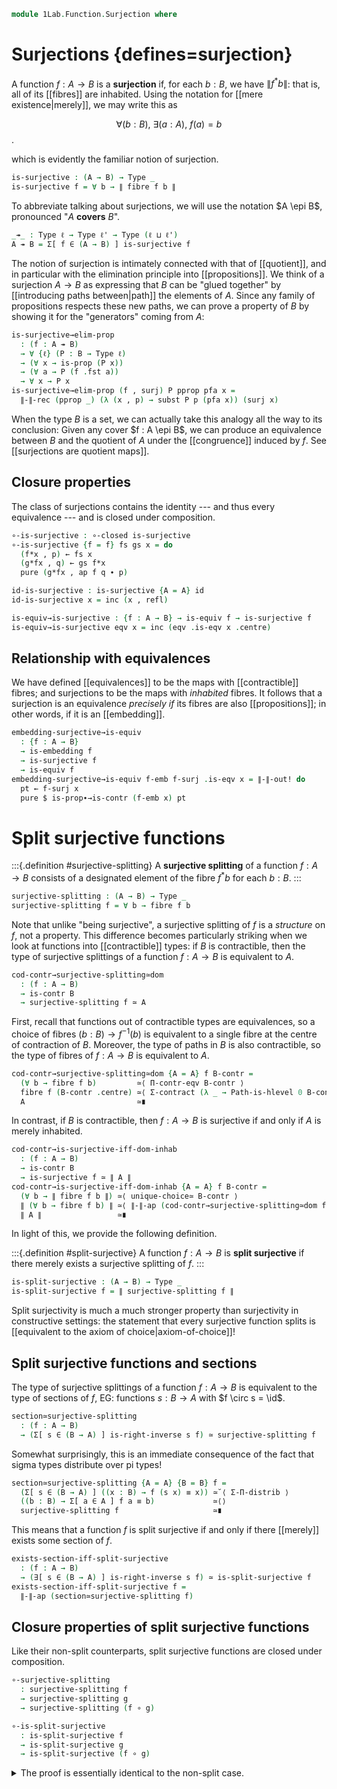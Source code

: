 <!--
```agda
open import 1Lab.Function.Embedding
open import 1Lab.Reflection.HLevel
open import 1Lab.HLevel.Closure
open import 1Lab.Truncation
open import 1Lab.HLevel.Closure
open import 1Lab.Type.Sigma
open import 1Lab.Inductive
open import 1Lab.Type.Pi
open import 1Lab.HLevel
open import 1Lab.Equiv
open import 1Lab.Path
open import 1Lab.Type

open import Meta.Idiom
open import Meta.Bind
```
-->

```agda
module 1Lab.Function.Surjection where
```

<!--
```agda
private variable
  ℓ ℓ' ℓ'' : Level
  A B C : Type ℓ
  P Q : A → Type ℓ'
  f g : A → B
```
-->

# Surjections {defines=surjection}

A function $f : A \to B$ is a **surjection** if, for each $b : B$, we
have $\| f^*b \|$: that is, all of its [[fibres]] are inhabited. Using
the notation for [[mere existence|merely]], we may write this as

$$
\forall (b : B),\ \exists (a : A),\ f(a) = b
$$.

which is evidently the familiar notion of surjection.

```agda
is-surjective : (A → B) → Type _
is-surjective f = ∀ b → ∥ fibre f b ∥
```

To abbreviate talking about surjections, we will use the notation $A
\epi B$, pronounced "$A$ **covers** $B$".

```agda
_↠_ : Type ℓ → Type ℓ' → Type (ℓ ⊔ ℓ')
A ↠ B = Σ[ f ∈ (A → B) ] is-surjective f
```

The notion of surjection is intimately connected with that of
[[quotient]], and in particular with the elimination principle into
[[propositions]]. We think of a surjection $A \to B$ as expressing that $B$
can be "glued together" by [[introducing paths between|path]] the
elements of $A$. Since any family of propositions respects these new
paths, we can prove a property of $B$ by showing it for the "generators"
coming from $A$:

```agda
is-surjective→elim-prop
  : (f : A ↠ B)
  → ∀ {ℓ} (P : B → Type ℓ)
  → (∀ x → is-prop (P x))
  → (∀ a → P (f .fst a))
  → ∀ x → P x
is-surjective→elim-prop (f , surj) P pprop pfa x =
  ∥-∥-rec (pprop _) (λ (x , p) → subst P p (pfa x)) (surj x)
```

When the type $B$ is a set, we can actually take this analogy all the
way to its conclusion: Given any cover $f : A \epi B$, we can produce an
equivalence between $B$ and the quotient of $A$ under the [[congruence]]
induced by $f$. See [[surjections are quotient maps]].

## Closure properties

The class of surjections contains the identity --- and thus every
equivalence --- and is closed under composition.

```agda
∘-is-surjective : ∘-closed is-surjective
∘-is-surjective {f = f} fs gs x = do
  (f*x , p) ← fs x
  (g*fx , q) ← gs f*x
  pure (g*fx , ap f q ∙ p)

id-is-surjective : is-surjective {A = A} id
id-is-surjective x = inc (x , refl)

is-equiv→is-surjective : {f : A → B} → is-equiv f → is-surjective f
is-equiv→is-surjective eqv x = inc (eqv .is-eqv x .centre)
```

<!--
```agda
Equiv→Cover : A ≃ B → A ↠ B
Equiv→Cover f = f .fst , is-equiv→is-surjective (f .snd)
```
-->

## Relationship with equivalences

We have defined [[equivalences]] to be the maps with [[contractible]]
fibres; and surjections to be the maps with _inhabited_ fibres. It
follows that a surjection is an equivalence _precisely if_ its fibres
are also [[propositions]]; in other words, if it is an [[embedding]].

```agda
embedding-surjective→is-equiv
  : {f : A → B}
  → is-embedding f
  → is-surjective f
  → is-equiv f
embedding-surjective→is-equiv f-emb f-surj .is-eqv x = ∥-∥-out! do
  pt ← f-surj x
  pure $ is-prop∙→is-contr (f-emb x) pt
```

<!--
```agda
injective-surjective→is-equiv
  : {f : A → B}
  → is-set B
  → injective f
  → is-surjective f
  → is-equiv f
injective-surjective→is-equiv b-set f-inj =
  embedding-surjective→is-equiv (injective→is-embedding b-set _ f-inj)

injective-surjective→is-equiv!
  : {f : A → B} ⦃ b-set : H-Level B 2 ⦄
  → injective f
  → is-surjective f
  → is-equiv f
injective-surjective→is-equiv! =
  injective-surjective→is-equiv (hlevel 2)
```
-->
# Split surjective functions

:::{.definition #surjective-splitting}
A **surjective splitting** of a function $f : A \to B$ consists of a designated
element of the fibre $f^*b$ for each $b : B$.
:::

```agda
surjective-splitting : (A → B) → Type _
surjective-splitting f = ∀ b → fibre f b
```

Note that unlike "being surjective", a surjective splitting of $f$ is a *structure*
on $f$, not a property. This difference becomes particularly striking when we
look at functions into [[contractible]] types: if $B$ is contractible,
then the type of surjective splittings of a function $f : A \to B$ is equivalent to $A$.

```agda
cod-contr→surjective-splitting≃dom
  : (f : A → B)
  → is-contr B
  → surjective-splitting f ≃ A
```

First, recall that functions out of contractible types are equivalences, so
a choice of fibres $(b : B) \to f^{-1}(b)$ is equivalent to a single fibre
at the centre of contraction of $B$. Moreover, the type of paths in $B$ is
also contractible, so the type of fibres of $f : A \to B$ is equivalent to $A$.

```agda
cod-contr→surjective-splitting≃dom {A = A} f B-contr =
  (∀ b → fibre f b)         ≃⟨ Π-contr-eqv B-contr ⟩
  fibre f (B-contr .centre) ≃⟨ Σ-contract (λ _ → Path-is-hlevel 0 B-contr) ⟩
  A                         ≃∎
```

In contrast, if $B$ is contractible, then $f : A \to B$ is surjective if and only
if $A$ is merely inhabited.

```agda
cod-contr→is-surjective-iff-dom-inhab
  : (f : A → B)
  → is-contr B
  → is-surjective f ≃ ∥ A ∥
cod-contr→is-surjective-iff-dom-inhab {A = A} f B-contr =
  (∀ b → ∥ fibre f b ∥) ≃⟨ unique-choice≃ B-contr ⟩
  ∥ (∀ b → fibre f b) ∥ ≃⟨ ∥-∥-ap (cod-contr→surjective-splitting≃dom f B-contr) ⟩
  ∥ A ∥                 ≃∎
```

In light of this, we provide the following definition.

:::{.definition #split-surjective}
A function $f : A \to B$ is **split surjective** if there merely exists a
surjective splitting of $f$.
:::

```agda
is-split-surjective : (A → B) → Type _
is-split-surjective f = ∥ surjective-splitting f ∥
```

Split surjectivity is much a much stronger property than surjectivity in constructive
settings: the statement that every surjective function splits is
[[equivalent to the axiom of choice|axiom-of-choice]]!

## Split surjective functions and sections

The type of surjective splittings of a function $f : A \to B$ is equivalent
to the type of sections of $f$, EG: functions $s : B \to A$ with $f \circ s = \id$.

```agda
section≃surjective-splitting
  : (f : A → B)
  → (Σ[ s ∈ (B → A) ] is-right-inverse s f) ≃ surjective-splitting f
```

Somewhat surprisingly, this is an immediate consequence of the fact that
sigma types distribute over pi types!

```agda
section≃surjective-splitting {A = A} {B = B} f =
  (Σ[ s ∈ (B → A) ] ((x : B) → f (s x) ≡ x)) ≃˘⟨ Σ-Π-distrib ⟩
  ((b : B) → Σ[ a ∈ A ] f a ≡ b)             ≃⟨⟩
  surjective-splitting f                     ≃∎
```

This means that a function $f$ is split surjective if and only if there
[[merely]] exists some section of $f$.

```agda
exists-section-iff-split-surjective
  : (f : A → B)
  → (∃[ s ∈ (B → A) ] is-right-inverse s f) ≃ is-split-surjective f
exists-section-iff-split-surjective f =
  ∥-∥-ap (section≃surjective-splitting f)
```

## Closure properties of split surjective functions

Like their non-split counterparts, split surjective functions are closed under composition.

```agda
∘-surjective-splitting
  : surjective-splitting f
  → surjective-splitting g
  → surjective-splitting (f ∘ g)

∘-is-split-surjective
  : is-split-surjective f
  → is-split-surjective g
  → is-split-surjective (f ∘ g)
```

<details>
<summary> The proof is essentially identical to the non-split case.
</summary>
```agda
∘-surjective-splitting {f = f} f-split g-split c =
  let (f*c , p) = f-split c
      (g*f*c , q) = g-split f*c
  in g*f*c , ap f q ∙ p

∘-is-split-surjective fs gs = ⦇ ∘-surjective-splitting fs gs ⦈

```
</details>

Every equivalence can be equipped with a surjective splitting, and
is thus split surjective.

```agda
is-equiv→surjective-splitting
  : is-equiv f
  → surjective-splitting f

is-equiv→is-split-surjective
  : is-equiv f
  → is-split-surjective f
```

This follows immediately from the definition of equivalences: if the
type of fibres is contractible, then we can pluck the fibre we need
out of the centre of contraction!

```agda
is-equiv→surjective-splitting f-equiv b =
  f-equiv .is-eqv b .centre

is-equiv→is-split-surjective f-equiv =
  pure (is-equiv→surjective-splitting f-equiv)
```

Split surjective functions also satisfy left two-out-of-three.

```agda
surjective-splitting-cancelr
  : surjective-splitting (f ∘ g)
  → surjective-splitting f

is-split-surjective-cancelr
  : is-split-surjective (f ∘ g)
  → is-split-surjective f
```

<details>
<summary>These proofs are also essentially identical to the non-split versions.
</summary>
```agda
surjective-splitting-cancelr {g = g} fg-split c =
  let (fg*c , p) = fg-split c
  in g fg*c , p

is-split-surjective-cancelr fg-split =
  map surjective-splitting-cancelr fg-split
```
</details>
